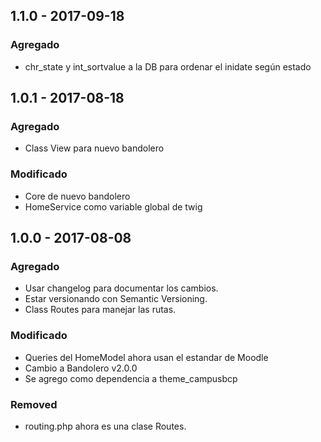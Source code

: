 ## 1.1.0 - 2017-09-18
### Agregado
- chr_state y int_sortvalue a la DB para ordenar el inidate según estado 

## 1.0.1 - 2017-08-18
### Agregado
- Class View para nuevo bandolero

### Modificado
- Core de nuevo bandolero
- HomeService como variable global de twig

## 1.0.0 - 2017-08-08
### Agregado
- Usar changelog para documentar los cambios.
- Estar versionando con Semantic Versioning.
- Class Routes para manejar las rutas.

### Modificado
- Queries del HomeModel ahora usan el estandar de Moodle
- Cambio a Bandolero v2.0.0
- Se agrego como dependencia a theme_campusbcp

### Removed
- routing.php ahora es una clase Routes.
